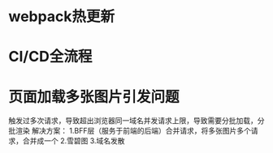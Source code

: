 # webpack热更新

# CI/CD全流程

# 页面加载多张图片引发问题

触发过多次请求，导致超出浏览器同一域名并发请求上限，导致需要分批加载，分批渲染
解决方案：
1.BFF层（服务于前端的后端）合并请求，将多张图片多个请求，合并成一个
2.雪碧图
3.域名发散